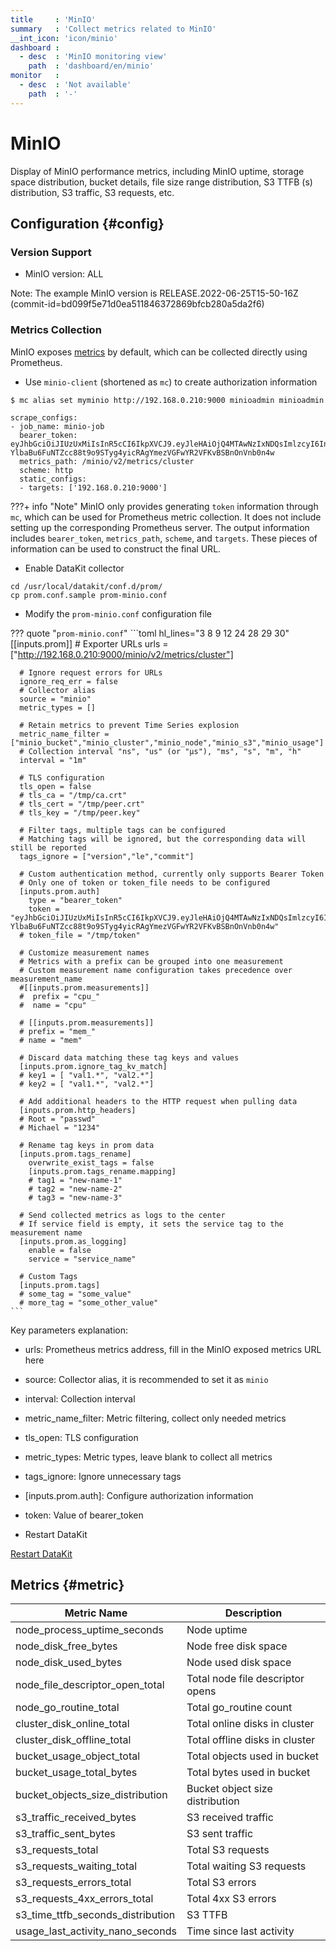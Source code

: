 ```yaml
---
title     : 'MinIO'
summary   : 'Collect metrics related to MinIO'
__int_icon: 'icon/minio'
dashboard :
  - desc  : 'MinIO monitoring view'
    path  : 'dashboard/en/minio'
monitor   :
  - desc  : 'Not available'
    path  : '-'
---
```


<!-- markdownlint-disable MD025 -->
# MinIO
<!-- markdownlint-enable -->


Display of MinIO performance metrics, including MinIO uptime, storage space distribution, bucket details, file size range distribution, S3 TTFB (s) distribution, S3 traffic, S3 requests, etc.


## Configuration {#config}

### Version Support

- MinIO version: ALL

Note: The example MinIO version is RELEASE.2022-06-25T15-50-16Z (commit-id=bd099f5e71d0ea511846372869bfcb280a5da2f6)

### Metrics Collection

MinIO exposes [metrics](https://docs.min.io/minio/baremetal/monitoring/metrics-alerts/collect-minio-metrics-using-prometheus.html?ref=con#minio-metrics-collect-using-prometheus) by default, which can be collected directly using Prometheus.

- Use `minio-client` (shortened as `mc`) to create authorization information

```shell
$ mc alias set myminio http://192.168.0.210:9000 minioadmin minioadmin

scrape_configs:
- job_name: minio-job
  bearer_token: eyJhbGciOiJIUzUxMiIsInR5cCI6IkpXVCJ9.eyJleHAiOjQ4MTAwNzIxNDQsImlzcyI6InByb21ldGhldXMiLCJzdWIiOiJtaW5pb2FkbWluIn0.tzoJ7ifMxgx4jXfUKdD_Sq5Ll2-YlbaBu6FuNTZcc88t9o9STyg4yicRAgYmezVGFwYR2VFKvBSBnOnVnb0n4w
  metrics_path: /minio/v2/metrics/cluster
  scheme: http
  static_configs:
  - targets: ['192.168.0.210:9000']
```

???+ info "Note"
    MinIO only provides generating `token` information through `mc`, which can be used for Prometheus metric collection. It does not include setting up the corresponding Prometheus server. The output information includes `bearer_token`, `metrics_path`, `scheme`, and `targets`. These pieces of information can be used to construct the final URL.

- Enable DataKit collector

```shell
cd /usr/local/datakit/conf.d/prom/
cp prom.conf.sample prom-minio.conf
```

- Modify the `prom-minio.conf` configuration file
<!-- markdownlint-disable MD046 -->
??? quote "`prom-minio.conf`"
    ```toml hl_lines="3 8 9 12 24 28 29 30"
    [[inputs.prom]]
      # Exporter URLs
      urls = ["http://192.168.0.210:9000/minio/v2/metrics/cluster"]

      # Ignore request errors for URLs
      ignore_req_err = false
      # Collector alias
      source = "minio"
      metric_types = []

      # Retain metrics to prevent Time Series explosion
      metric_name_filter = ["minio_bucket","minio_cluster","minio_node","minio_s3","minio_usage"]
      # Collection interval "ns", "us" (or "µs"), "ms", "s", "m", "h"
      interval = "1m"

      # TLS configuration
      tls_open = false
      # tls_ca = "/tmp/ca.crt"
      # tls_cert = "/tmp/peer.crt"
      # tls_key = "/tmp/peer.key"

      # Filter tags, multiple tags can be configured
      # Matching tags will be ignored, but the corresponding data will still be reported
      tags_ignore = ["version","le","commit"]

      # Custom authentication method, currently only supports Bearer Token
      # Only one of token or token_file needs to be configured
      [inputs.prom.auth]
        type = "bearer_token"
        token = "eyJhbGciOiJIUzUxMiIsInR5cCI6IkpXVCJ9.eyJleHAiOjQ4MTAwNzIxNDQsImlzcyI6InByb21ldGhldXMiLCJzdWIiOiJtaW5pb2FkbWluIn0.tzoJ7ifMxgx4jXfUKdD_Sq5Ll2-YlbaBu6FuNTZcc88t9o9STyg4yicRAgYmezVGFwYR2VFKvBSBnOnVnb0n4w"
      # token_file = "/tmp/token"

      # Customize measurement names
      # Metrics with a prefix can be grouped into one measurement
      # Custom measurement name configuration takes precedence over measurement_name
      #[[inputs.prom.measurements]]
      #  prefix = "cpu_"
      #  name = "cpu"

      # [[inputs.prom.measurements]]
      # prefix = "mem_"
      # name = "mem"

      # Discard data matching these tag keys and values
      [inputs.prom.ignore_tag_kv_match]
      # key1 = [ "val1.*", "val2.*"]
      # key2 = [ "val1.*", "val2.*"]

      # Add additional headers to the HTTP request when pulling data
      [inputs.prom.http_headers]
      # Root = "passwd"
      # Michael = "1234"

      # Rename tag keys in prom data
      [inputs.prom.tags_rename]
        overwrite_exist_tags = false
        [inputs.prom.tags_rename.mapping]
        # tag1 = "new-name-1"
        # tag2 = "new-name-2"
        # tag3 = "new-name-3"

      # Send collected metrics as logs to the center
      # If service field is empty, it sets the service tag to the measurement name
      [inputs.prom.as_logging]
        enable = false
        service = "service_name"

      # Custom Tags
      [inputs.prom.tags]
      # some_tag = "some_value"
      # more_tag = "some_other_value"
    ```
<!-- markdownlint-enable -->
Key parameters explanation:

- urls: Prometheus metrics address, fill in the MinIO exposed metrics URL here
- source: Collector alias, it is recommended to set it as `minio`
- interval: Collection interval
- metric_name_filter: Metric filtering, collect only needed metrics
- tls_open: TLS configuration
- metric_types: Metric types, leave blank to collect all metrics
- tags_ignore: Ignore unnecessary tags
- [inputs.prom.auth]: Configure authorization information
- token: Value of bearer_token

- Restart DataKit

[Restart DataKit](../datakit/datakit-service-how-to.md#manage-service)


## Metrics {#metric}

| Metric Name                       | Description                  |
| --------------------------------- | ---------------------------- |
| node_process_uptime_seconds       | Node uptime                  |
| node_disk_free_bytes              | Node free disk space         |
| node_disk_used_bytes              | Node used disk space         |
| node_file_descriptor_open_total   | Total node file descriptor opens |
| node_go_routine_total             | Total go_routine count       |
| cluster_disk_online_total         | Total online disks in cluster |
| cluster_disk_offline_total        | Total offline disks in cluster |
| bucket_usage_object_total         | Total objects used in bucket  |
| bucket_usage_total_bytes          | Total bytes used in bucket    |
| bucket_objects_size_distribution  | Bucket object size distribution |
| s3_traffic_received_bytes         | S3 received traffic           |
| s3_traffic_sent_bytes             | S3 sent traffic               |
| s3_requests_total                 | Total S3 requests             |
| s3_requests_waiting_total         | Total waiting S3 requests     |
| s3_requests_errors_total          | Total S3 errors               |
| s3_requests_4xx_errors_total      | Total 4xx S3 errors           |
| s3_time_ttfb_seconds_distribution | S3 TTFB                      |
| usage_last_activity_nano_seconds  | Time since last activity      |